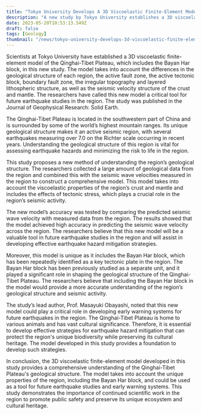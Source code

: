 ```yaml
---
title: "Tokyo University Develops A 3D Viscoelastic Finite-Element Model of Qinghai-Tibet Plateau With Bayan Har Block"
description: "A new study by Tokyo University establishes a 3D viscoelastic finite-element model of the Qinghai-Tibet Plateau, including the Bayan Har block, which will help in future earthquake studies."
date: 2023-05-20T10:53:13.549Z
draft: false
tags: [Geology]
thumbnail: "/news/tokyo-university-develops-3d-viscoelastic-finite-element-model-qinghai-tibet-plateau-bayan-har-block/thumb.png"
---
```


Scientists at Tokyo University have established a 3D viscoelastic finite-element model of the Qinghai-Tibet Plateau, which includes the Bayan Har block, in this new study. The model takes into account the differences in the geological structure of each region, the active fault zone, the active tectonic block, boundary fault zone, the irregular topography and layered lithospheric structure, as well as the seismic velocity structure of the crust and mantle. The researchers have called this new model a critical tool for future earthquake studies in the region. The study was published in the Journal of Geophysical Research: Solid Earth. 

The Qinghai-Tibet Plateau is located in the southwestern part of China and is surrounded by some of the world’s highest mountain ranges. Its unique geological structure makes it an active seismic region, with several earthquakes measuring over 7.0 on the Richter scale occurring in recent years. Understanding the geological structure of this region is vital for assessing earthquake hazards and minimizing the risk to life in the region. 

This study proposes a new method of understanding the region’s geological structure. The researchers collected a large amount of geological data from the region and combined this with the seismic wave velocities measured in the region to construct a comprehensive model. This model takes into account the viscoelastic properties of the region’s crust and mantle and includes the effects of tectonic stress, which plays a crucial role in the region’s seismic activity. 

The new model’s accuracy was tested by comparing the predicted seismic wave velocity with measured data from the region. The results showed that the model achieved high accuracy in predicting the seismic wave velocity across the region. The researchers believe that this new model will be a valuable tool in future earthquake studies in the region and will assist in developing effective earthquake hazard mitigation strategies. 

Moreover, this model is unique as it includes the Bayan Har block, which has been repeatedly identified as a key tectonic plate in the region. The Bayan Har block has been previously studied as a separate unit, and it played a significant role in shaping the geological structure of the Qinghai-Tibet Plateau. The researchers believe that including the Bayan Har block in the model would provide a more accurate understanding of the region’s geological structure and seismic activity.

The study’s lead author, Prof. Masayuki Obayashi, noted that this new model could play a critical role in developing early warning systems for future earthquakes in the region. The Qinghai-Tibet Plateau is home to various animals and has vast cultural significance. Therefore, it is essential to develop effective strategies for earthquake hazard mitigation that can protect the region's unique biodiversity while preserving its cultural heritage. The model developed in this study provides a foundation to develop such strategies.

In conclusion, the 3D viscoelastic finite-element model developed in this study provides a comprehensive understanding of the Qinghai-Tibet Plateau's geological structure. The model takes into account the unique properties of the region, including the Bayan Har block, and could be used as a tool for future earthquake studies and early warning systems. This study demonstrates the importance of continued scientific work in the region to promote public safety and preserve its unique ecosystem and cultural heritage.
